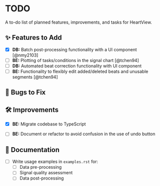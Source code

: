 # TODO

A to-do list of planned features, improvements, and tasks for HeartView.

## ✨ Features to Add
- [x] **DB:** Batch post-processing functionality with a UI component 
  [@nmy2103]
- [ ] **BE:** Plotting of tasks/conditions in the signal chart [@tchen94]
- [ ] **DB:** Automated beat correction functionality with UI component
- [ ] **BE:** Functionality to flexibly edit added/deleted beats and unusable segments [@tchen94]

## 🐛 Bugs to Fix
<!-- Add any bugs to fix with this checklist item: - [ ] -->


## 🛠️ Improvements
- [x] **BE:** Migrate codebase to TypeScript
- [ ] **BE:** Document or refactor to avoid confusion in the use of undo button


## 📕 Documentation
- [ ] Write usage examples in `examples.rst` for:
  - [ ] Data pre-processing
  - [ ] Signal quality assessment
  - [ ] Data post-processing